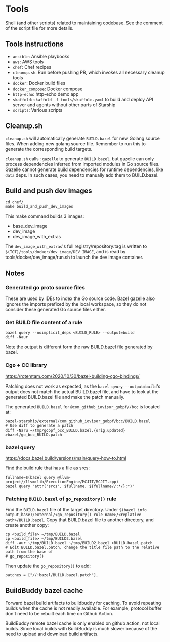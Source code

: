 # Tools

Shell (and other scripts) related to maintaining codebase.
See the comment of the script file for more details.

## Tools instructions

* `ansible`: Ansible playbooks
* `aws`: AWS tools
* `chef`: Chef recipes
* `cleanup.sh`: Run before pushing PR, which invokes all necessary cleanup tools
* `docker`: Docker build files
* `docker_compose`: Docker compose
* `http-echo`: http-echo demo app
* `skaffold`: `skaffold -f tools/skaffold.yaml` to build and deploy API server
  and agents without other parts of Starship
* `scripts`: Various scripts

## Cleanup.sh

`cleanup.sh` will automatically generate `BUILD.bazel` for new Golang source
files. When adding new golang source file. Remember to run this to generate the
corresponding build targets.

`cleanup.sh` calls `:gazelle` to generate `BUILD.bazel`, but gazelle can only
process dependencies inferred from imported modules in Go source files. Gazelle
cannot generate build dependencies for runtime dependencies, like `data` deps.
In such cases, you need to manually add them to BUILD.bazel.

## Build and push dev images

```
cd chef/
make build_and_push_dev_images
```

This make command builds 3 images:
* base_dev_image
* dev_image
* dev_image_with_extras

The `dev_image_with_extras`'s full registry/repository:tag is written to
`$(TOT)/tools/docker/dev_image/DEV_IMAGE`, and is read by
tools/docker/dev_image/run.sh to launch the dev image container.

## Notes

### Generated go proto source files

These are used by IDEs to index the Go source code. Bazel gazelle also ignores
the imports prefixed by the local workspace, so they do not consider these
generated Go source files either.

### Get BUILD file content of a rule

```
bazel query --noimplicit_deps <BUILD_RULE> --output=build
diff -Naur
```

Note the output is different form the raw BUILD.bazel file generated by bazel.

### Cgo + CC library

https://rotemtam.com/2020/10/30/bazel-building-cgo-bindings/

Patching does not work as expected, as the `bazel qeury --output=build`'s output
does not match the actual BUILD.bazel file, and have to look at the generated
BUILD.bazel file and make the patch manually.

The generated `BUILD.bazel` for `@com_github_iovisor_gobpf//bcc` is located at:
```
bazel-starship/external/com_github_iovisor_gobpf/bcc/BUILD.bazel
# Use diff to generate a patch
diff -Naru ~/tmp/gobpf_bcc_BUILD.bazel.{orig,updated} >bazel/go_bcc_BUILD.patch
```

### bazel query

https://docs.bazel.build/versions/main/query-how-to.html

Find the build rule that has a file as srcs:

```
fullname=$(bazel query @llvm-project//llvm:lib/ExecutionEngine/MCJIT/MCJIT.cpp)
bazel query "attr('srcs', $fullname, ${fullname//:*/}:*)"
```

### Patching `BUILD.bazel` of `go_repository()` rule

Find the `BUILD.bazel` file of the target directory.
Under `$(bazel info output_base)/external/<go_repository() rule name>/<replative path>/BUILD.bazel`.
Copy that BUILD.bazel file to another directory, and create another copy:

```
cp <build_file> ~/tmp/BUILD.bazel
cp <build_file> ~/tmp/BUILD2.bazel
diff -aur ~/tmp/BUILD.bazel ~/tmp/BUILD2.bazel >BUILD.bazel.patch
# Edit BUILD.bazel.patch, change the title file path to the relative path from the base of
# go_repository()
```

Then update the `go_repository()` to add:

```
patches = ["//:bazel/BUILD.bazel.patch"],
```

## BuildBuddy bazel cache

Forward bazel build artifacts to buildbuddy for caching. To avoid repeating
builds when the cache is not readily available. For example, protocol buffer
don't need to be rebuilt each time on Github Action.

BuildBuddy remote bazel cache is only enabled on github action, not local builds.
Since local builds with BuildBuddy is much slower because of the need to upload and download build artifacts.
